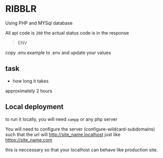 # RIBBLR

Using PHP and MYSql database

All api code is `200` the actual status code is in the response

> ENV

copy .env.example to .env and update your values

## task 

- how long it takes

approximately 2 hours

## Local deployment

to run it locally, you will need `xampp` or any php server

You will need to configure the server (configure-wildcard-subdomains) such that the url will http://site_name.localhost just like https://site_name.com

this is neccessary so that your localhost can behave like production site.
